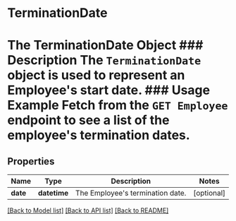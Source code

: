 # TerminationDate

# The TerminationDate Object ### Description The `TerminationDate` object is used to represent an Employee's start date.  ### Usage Example Fetch from the `GET Employee` endpoint to see a list of the employee's termination dates.
## Properties
Name | Type | Description | Notes
------------ | ------------- | ------------- | -------------
**date** | **datetime** | The Employee&#39;s termination date. | [optional] 

[[Back to Model list]](../README.md#documentation-for-models) [[Back to API list]](../README.md#documentation-for-api-endpoints) [[Back to README]](../README.md)


